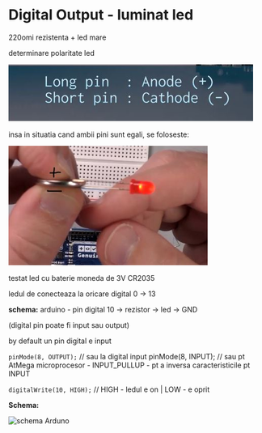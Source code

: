 <h1>Digital Output - luminat led</h1>

220omi rezistenta + led mare

determinare polaritate led

<img src="_img/23/led2.JPG" alt="determinare polaritate led" />

insa in situatia cand ambii pini sunt egali, se foloseste:

<img src="_img/23/testat led cu baterie moneda de 3V CR2035.JPG" alt="testat led cu baterie moneda" />

testat led cu baterie moneda de 3V CR2035

ledul de conecteaza la oricare digital 0 -> 13

<b>schema:</b>
arduino - pin digital 10 -> rezistor -> led -> GND

(digital pin poate fi input sau output)

by default un pin digital e input

`pinMode(8, OUTPUT);` // sau la digital input pinMode(8, INPUT);
// sau pt AtMega microprocesor - INPUT_PULLUP - pt a inversa caracteristicile pt INPUT

`digitalWrite(10, HIGH);` // HIGH - ledul e on | LOW - e oprit

<b>Schema:</b>

<img src="_img/23/schema_Arduno.jpg" alt="schema Arduno" />